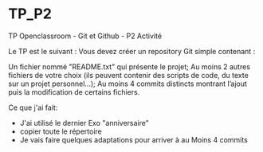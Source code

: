 # TP_P2
TP Openclassroom - Git et Github - P2 Activité

Le TP est le suivant :
Vous devez créer un repository Git simple contenant :

Un fichier nommé "README.txt" qui présente le projet;
Au moins 2 autres fichiers de votre choix (ils peuvent contenir des scripts de code, du texte sur un projet personnel...);
Au moins 4 commits distincts montrant l’ajout puis la modification de certains fichiers.

Ce que j'ai fait:
- J'ai utilisé le dernier Exo "anniversaire"
- copier toute le répertoire
- Je vais faire quelques adaptations pour arriver à au Moins 4 commits
